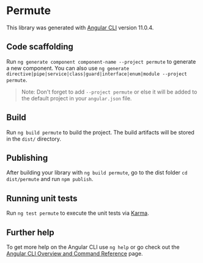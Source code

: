 # Permute

This library was generated with [Angular CLI](https://github.com/angular/angular-cli) version 11.0.4.

## Code scaffolding

Run `ng generate component component-name --project permute` to generate a new component. You can also use `ng generate directive|pipe|service|class|guard|interface|enum|module --project permute`.
> Note: Don't forget to add `--project permute` or else it will be added to the default project in your `angular.json` file. 

## Build

Run `ng build permute` to build the project. The build artifacts will be stored in the `dist/` directory.

## Publishing

After building your library with `ng build permute`, go to the dist folder `cd dist/permute` and run `npm publish`.

## Running unit tests

Run `ng test permute` to execute the unit tests via [Karma](https://karma-runner.github.io).

## Further help

To get more help on the Angular CLI use `ng help` or go check out the [Angular CLI Overview and Command Reference](https://angular.io/cli) page.
